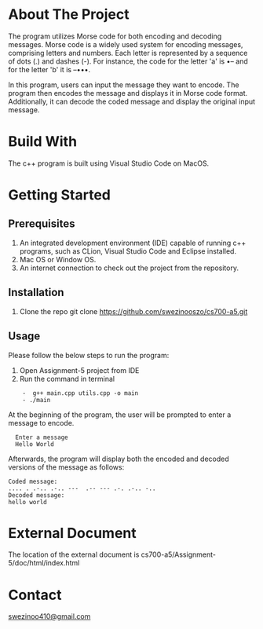 # About The Project

The program utilizes Morse code for both encoding and decoding messages. Morse code is a widely used system for encoding messages, comprising letters and numbers. Each letter is represented by a sequence of dots (.) and dashes (-). For instance, the code for the letter 'a' is •– and for the letter 'b' it is –•••.

In this program, users can input the message they want to encode. The program then encodes the message and displays it in Morse code format. Additionally, it can decode the coded message and display the original input message.


# Build With
The c++ program is built using Visual Studio Code on MacOS.

# Getting Started

## Prerequisites 
1. An integrated development environment (IDE) capable of running c++ programs, such as CLion, Visual Studio Code and Eclipse installed.
2. Mac OS or Window OS.
3. An internet connection to check out the project from the repository.

## Installation
1. Clone the repo
    git clone https://github.com/swezinooszo/cs700-a5.git


## Usage
Please follow the below steps to run the program:
 
1. Open Assignment-5 project from IDE
2. Run the command in terminal 
```
    -  g++ main.cpp utils.cpp -o main
    - ./main
```

At the beginning of the program, the user will be prompted to enter a message to encode. 

```
  Enter a message
  Hello World
```

 Afterwards, the program will display both the encoded and decoded versions of the message as follows:

```
Coded message: 
.... . .-.. .-.. ---  .-- --- .-. .-.. -.. 
Decoded message: 
hello world 

```

# External Document
The location of the external document is cs700-a5/Assignment-5/doc/html/index.html

# Contact
[swezinoo410@gmail.com](mailto:swezinoo410@gmail.com)